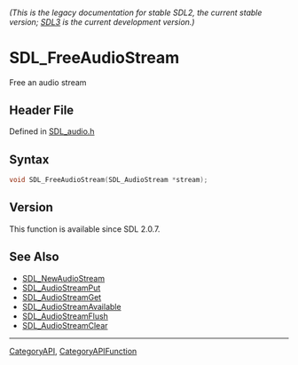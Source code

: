 ###### (This is the legacy documentation for stable SDL2, the current stable version; [SDL3](https://wiki.libsdl.org/SDL3/) is the current development version.)
# SDL_FreeAudioStream

Free an audio stream

## Header File

Defined in [SDL_audio.h](https://github.com/libsdl-org/SDL/blob/SDL2/include/SDL_audio.h)

## Syntax

```c
void SDL_FreeAudioStream(SDL_AudioStream *stream);

```

## Version

This function is available since SDL 2.0.7.

## See Also

* [SDL_NewAudioStream](SDL_NewAudioStream)
* [SDL_AudioStreamPut](SDL_AudioStreamPut)
* [SDL_AudioStreamGet](SDL_AudioStreamGet)
* [SDL_AudioStreamAvailable](SDL_AudioStreamAvailable)
* [SDL_AudioStreamFlush](SDL_AudioStreamFlush)
* [SDL_AudioStreamClear](SDL_AudioStreamClear)

----
[CategoryAPI](CategoryAPI), [CategoryAPIFunction](CategoryAPIFunction)

